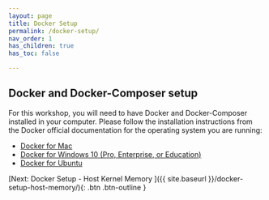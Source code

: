 ```yaml
---
layout: page
title: Docker Setup
permalink: /docker-setup/
nav_order: 1
has_children: true
has_toc: false

---
```


## Docker and Docker-Composer setup
For this workshop, you will need to have Docker and Docker-Composer installed in your computer. 
Please follow the installation instructions from the Docker official documentation for the operating system you are running:

<ul>
    <li>
        <a href="https://docs.docker.com/docker-for-mac/install" target="_blank">Docker for Mac</a>
    </li>
    <li>
        <a href="https://docs.docker.com/docker-for-windows/install" target="_blank">Docker for Windows 10 (Pro, Enterprise, or Education)</a>
    </li>
    <li>
        <a href="https://docs.docker.com/install/linux/docker-ce/ubuntu" target="_blank">Docker for Ubuntu</a>
    </li>
</ul>

[Next: Docker Setup - Host Kernel Memory ]({{ site.baseurl }}/docker-setup-host-memory/){: .btn .btn-outline }
